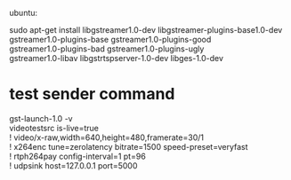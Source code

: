 ubuntu:

sudo apt-get install libgstreamer1.0-dev libgstreamer-plugins-base1.0-dev \
      gstreamer1.0-plugins-base gstreamer1.0-plugins-good \
      gstreamer1.0-plugins-bad gstreamer1.0-plugins-ugly \
      gstreamer1.0-libav libgstrtspserver-1.0-dev libges-1.0-dev



# test sender command
gst-launch-1.0 -v \
  videotestsrc is-live=true \
    ! video/x-raw,width=640,height=480,framerate=30/1 \
    ! x264enc tune=zerolatency bitrate=1500 speed-preset=veryfast \
    ! rtph264pay config-interval=1 pt=96 \
    ! udpsink host=127.0.0.1 port=5000
